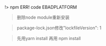 !> npm ERR! code EBADPLATFORM

> 删除node module重新安装

> package-lock.json修改"lockfileVersion": 1

> 先用yarn install 再用 npm install